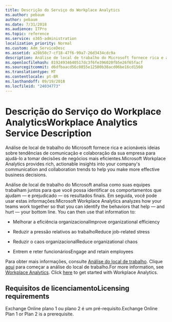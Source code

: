 ```yaml
---
title: Descrição do Serviço do Workplace Analytics
ms.author: pebaum
author: pebaum
ms.date: 7/31/2018
ms.audience: ITPro
ms.topic: reference
ms.service: o365-administration
localization_priority: Normal
ms.custom: Adm_ServiceDesc
ms.assetid: a20b50c7-cf18-47f6-99a7-26d3434cdc9a
description: Análise de local de trabalho do Microsoft fornece rica e acionáveis ideias sobre tendências de comunicação e colaboração da sua empresa para ajudá-lo a tomar decisões de negócios mais eficientes.
ms.openlocfilehash: 81924934640517dc3f6fe396020fb5e26f65facf
ms.sourcegitcommit: d6dfbaacd56c0855e12500b38acd06be16cd1560
ms.translationtype: MT
ms.contentlocale: pt-BR
ms.lasthandoff: 09/19/2018
ms.locfileid: "24034773"
---
```

# <a name="workplace-analytics-service-description"></a><span data-ttu-id="15237-103">Descrição do Serviço do Workplace Analytics</span><span class="sxs-lookup"><span data-stu-id="15237-103">Workplace Analytics Service Description</span></span>

<span data-ttu-id="15237-104">Análise de local de trabalho do Microsoft fornece rica e acionáveis ideias sobre tendências de comunicação e colaboração da sua empresa para ajudá-lo a tomar decisões de negócios mais eficientes.</span><span class="sxs-lookup"><span data-stu-id="15237-104">Microsoft Workplace Analytics provides rich, actionable insights into your company's communication and collaboration trends to help you make more effective business decisions.</span></span>
  
<span data-ttu-id="15237-p101">Análise de local de trabalho do Microsoft analisa como suas equipes trabalham juntos para que você possa identificar os comportamentos que ajudam — e prejudicado — os resultados finais. Em seguida, você pode usar estas informações:</span><span class="sxs-lookup"><span data-stu-id="15237-p101">Microsoft Workplace Analytics analyzes how your teams work together so that you can identify the behaviors that help — and hurt — your bottom line. You can then use that information to:</span></span> 
  
- <span data-ttu-id="15237-107">Melhorar a eficiência organizacional</span><span class="sxs-lookup"><span data-stu-id="15237-107">Improve organizational efficiency</span></span>
    
- <span data-ttu-id="15237-108">Reduzir a pressão relativos ao trabalho</span><span class="sxs-lookup"><span data-stu-id="15237-108">Reduce job-related stress</span></span>
    
- <span data-ttu-id="15237-109">Reduzir o caos organizacional</span><span class="sxs-lookup"><span data-stu-id="15237-109">Reduce organizational chaos</span></span>
    
- <span data-ttu-id="15237-110">Entrem e reter funcionários</span><span class="sxs-lookup"><span data-stu-id="15237-110">Engage and retain employees</span></span>
    
<span data-ttu-id="15237-p102">Para obter mais informações, consulte [Análise do local de trabalho](https://go.microsoft.com/fwlink/?linkid=852492). Clique [aqui](https://docs.microsoft.com/en-us/workplace-analytics/overview/get-started) para começar a análise do local de trabalho.</span><span class="sxs-lookup"><span data-stu-id="15237-p102">For more information, see [Workplace Analytics](https://go.microsoft.com/fwlink/?linkid=852492). Click [here](https://docs.microsoft.com/en-us/workplace-analytics/overview/get-started) to get started with Workplace Analytics.</span></span> 
  
## <a name="licensing-requirements"></a><span data-ttu-id="15237-113">Requisitos de licenciamento</span><span class="sxs-lookup"><span data-stu-id="15237-113">Licensing requirements</span></span>

<span data-ttu-id="15237-114">Exchange Online plano 1 ou plano 2 é um pré-requisito.</span><span class="sxs-lookup"><span data-stu-id="15237-114">Exchange Online Plan 1 or Plan 2 is a prerequisite.</span></span>